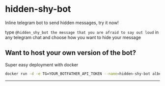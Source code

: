 # hidden-shy-bot
Inline telegram bot to send hidden messages, try it now!

type `@hidden_shy_bot the message that you are afraid to say out loud` in any telegram chat and choose how you want to hide your message

## Want to host your own version of the bot?

Super easy deployment with docker

```bash
docker run -d -e TG=YOUR_BOTFATHER_API_TOKEN --name=hidden-shy-bot albertoxamin/hidden-shy-bot
```


___